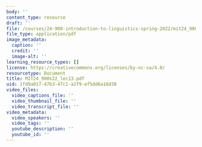 ```yaml
---
body: ''
content_type: resource
draft: ''
file: /courses/24-900-introduction-to-linguistics-spring-2022/mit24_900s22_lec13.pdf
file_type: application/pdf
image_metadata:
  caption: ''
  credit: ''
  image-alt: ''
learning_resource_types: []
license: https://creativecommons.org/licenses/by-nc-sa/4.0/
resourcetype: Document
title: MIT24_900s22_lec13.pdf
uid: 1fd9a017-47b3-47c1-a2f9-ef5dd6a16d38
video_files:
  video_captions_file: ''
  video_thumbnail_file: ''
  video_transcript_file: ''
video_metadata:
  video_speakers: ''
  video_tags: ''
  youtube_description: ''
  youtube_id: ''
---
```

